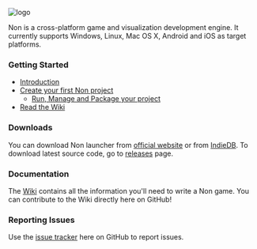 ![logo](https://raw.githubusercontent.com/non-dev/non/master/non/gen/res/loading.png)

Non is a cross-platform game and visualization development engine. It currently supports Windows, Linux, Mac OS X, Android and iOS as target platforms.

### Getting Started ###

  * [Introduction](https://github.com/non-dev/non/wiki/Introduction)
  * [Create your first Non project](https://github.com/non-dev/non/wiki/Getting-started)
    * [Run, Manage and Package your project]( https://github.com/non-dev/non/wiki/Running-and-packaging-a-project)
  * [Read the Wiki](https://github.com/non-dev/non/wiki)

### Downloads ###

You can download Non launcher from [official website](http://non-dev.github.io) or from [IndieDB](http://indiedb.com/engines/no-nonsense/downloads).
To download latest source code, go to [releases](http://github.com/non-dev/non/releases) page.

### Documentation ###

The [Wiki](https://github.com/non-dev/non/wiki) contains all the information you'll need to write a Non game. You can contribute to the Wiki directly here on GitHub!

### Reporting Issues ###

Use the [issue tracker](https://github.com/non-dev/non/issues) here on GitHub to report issues.